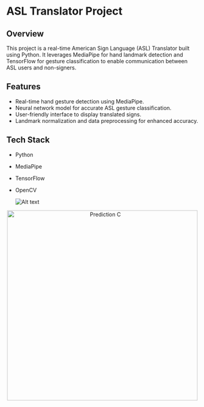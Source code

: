 # ASL Translator Project

## Overview
This project is a real-time American Sign Language (ASL) Translator built using Python. It leverages MediaPipe for hand landmark detection and TensorFlow for gesture classification to enable communication between ASL users and non-signers.

## Features
- Real-time hand gesture detection using MediaPipe.
- Neural network model for accurate ASL gesture classification.
- User-friendly interface to display translated signs.
- Landmark normalization and data preprocessing for enhanced accuracy.

## Tech Stack
- Python
- MediaPipe
- TensorFlow
- OpenCV

  ![Alt text](https://github.com/user-attachments/assets/54d65209-e6fe-4d7f-ad33-dce3f321a4d9)
<p align="center">
  <img src="https://github.com/user-attachments/assets/8c36e694-4f98-4643-9b5b-0550516adaa6" width="500" alt="Prediction C"/>
</p>

